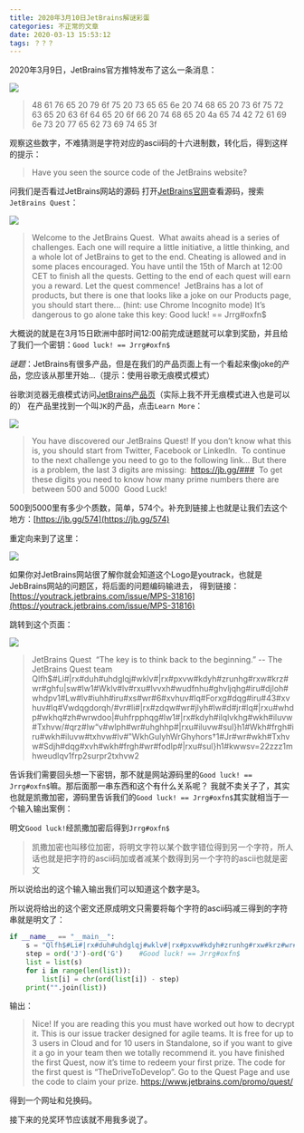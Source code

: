 ```yaml
---
title: 2020年3月10日JetBrains解谜彩蛋
categories: 不正常的文章
date: 2020-03-13 15:53:12
tags: ？？？
---
```


2020年3月9日，JetBrains官方推特发布了这么一条消息：

![](https://lolico.griouges.cn/images/20200313155924.png)

> 48 61 76 65 20 79 6f 75 20 73 65 65 6e 20 74 68 65 20 73 6f 75 72 63 65 20 63 6f 64 65 20 6f 66 20 74 68 65 20 4a 65 74 42 72 61 69 6e 73 20 77 65 62 73 69 74 65 3f

观察这些数字，不难猜测是字符对应的ascii码的十六进制数，转化后，得到这样的提示：

> Have you seen the source code of the JetBrains website?

问我们是否看过JetBrains网站的源码
打开[JetBrains官网](https://www.jetbrains.com)查看源码，搜索`JetBrains Quest`：

![](https://lolico.griouges.cn/images/20200313160807.png)

>  Welcome to the JetBrains Quest.
 ​
 What awaits ahead is a series of challenges. Each one will require a little initiative, a little thinking, and a whole lot of JetBrains to get to the end. Cheating is allowed and in some places encouraged. You have until the 15th of March at 12:00 CET to finish all the quests.
 Getting to the end of each quest will earn you a reward.
 Let the quest commence!
 ​
 JetBrains has a lot of products, but there is one that looks like a joke on our Products page, you should start there... (hint: use Chrome Incognito mode)
 It’s dangerous to go alone take this key: Good luck! == Jrrg#oxfn$

大概说的就是在3月15日欧洲中部时间12:00前完成谜题就可以拿到奖励，并且给了我们一个密钥：`Good luck! == Jrrg#oxfn$`

*谜题*：JetBrains有很多产品，但是在我们的产品页面上有一个看起来像joke的产品，您应该从那里开始...（提示：使用谷歌无痕模式模式）

谷歌浏览器无痕模式访问[JetBrains产品页](https://www.jetbrains.com/products.html)（实际上我不开无痕模式进入也是可以的）
在产品里找到一个叫`JK`的产品，点击`Learn More`：

![](https://lolico.griouges.cn/images/20200313162013.png)

>  You have discovered our JetBrains Quest! If you don’t know what this is, you should start from Twitter, Facebook or LinkedIn.
 ​
 To continue to the next challenge you need to go to the following link… But there is a problem, the last 3 digits are missing:
 ​
 https://jb.gg/###
 ​
 To get these digits you need to know how many prime numbers there are between 500 and 5000
 ​
 Good Luck!

500到5000里有多少个质数，简单，574个。补充到链接上也就是让我们去这个地方：[https://jb.gg/574](https://jb.gg/574)

重定向来到了这里：

![](https://lolico.griouges.cn/images/20200313163046.png)

如果你对JetBrains网站很了解你就会知道这个Logo是youtrack，也就是JebBrains网站的问题区，将后面的问题编码输进去，
得到链接：[https://youtrack.jetbrains.com/issue/MPS-31816](https://youtrack.jetbrains.com/issue/MPS-31816)

跳转到这个页面：

![](https://lolico.griouges.cn/images/20200313162923.png)

> JetBrains Quest
 ​
 “The key is to think back to the beginning.” -- The JetBrains Quest team
 ​
 Qlfh$#Li#|rx#duh#uhdglqj#wklv#|rx#pxvw#kdyh#zrunhg#rxw#krz#wr#ghfu|sw#lw1#Wklv#lv#rxu#lvvxh#wudfnhu#ghvljqhg#iru#djloh#whdpv1#Lw#lv#iuhh#iru#xs#wr#6#xvhuv#lq#Forxg#dqg#iru#43#xvhuv#lq#Vwdqgdorqh/#vr#li#|rx#zdqw#wr#jlyh#lw#d#jr#lq#|rxu#whdp#wkhq#zh#wrwdoo|#uhfrpphqg#lw1#|rx#kdyh#ilqlvkhg#wkh#iluvw#Txhvw/#qrz#lw“v#wlph#wr#uhghhp#|rxu#iluvw#sul}h1#Wkh#frgh#iru#wkh#iluvw#txhvw#lv#‟WkhGulyhWrGhyhors†1#Jr#wr#wkh#Txhvw#Sdjh#dqg#xvh#wkh#frgh#wr#fodlp#|rxu#sul}h1#kwwsv=22zzz1mhweudlqv1frp2surpr2txhvw2

告诉我们需要回头想一下密钥，那不就是网站源码里的`Good luck! == Jrrg#oxfn$`嘛。那后面那一串东西和这个有什么关系呢？
我就不卖关子了，其实也就是凯撒加密，源码里告诉我们的`Good luck! == Jrrg#oxfn$`其实就相当于一个输入输出案例：

明文`Good luck!`经凯撒加密后得到`Jrrg#oxfn$`

> 凯撒加密也叫移位加密，将明文字符以某个数字错位得到另一个字符，所人话也就是把字符的ascii码加或者减某个数得到另一个字符的ascii也就是密文

所以说给出的这个输入输出我们可以知道这个数字是3。

所以说将给出的这个密文还原成明文只需要将每个字符的ascii码减三得到的字符串就是明文了：

```python
if __name__ == "__main__": 
    s = "Qlfh$#Li#|rx#duh#uhdglqj#wklv#|rx#pxvw#kdyh#zrunhg#rxw#krz#wr#ghfu|sw#lw1#Wklv#lv#rxu#lvvxh#wudfnhu#ghvljqhg#iru#djloh#whdpv1#Lw#lv#iuhh#iru#xs#wr#6#xvhuv#lq#Forxg#dqg#iru#43#xvhuv#lq#Vwdqgdorqh/#vr#li#|rx#zdqw#wr#jlyh#lw#d#jr#lq#|rxu#whdp#wkhq#zh#wrwdoo|#uhfrpphqg#lw1#|rx#kdyh#ilqlvkhg#wkh#iluvw#Txhvw/#qrz#lw“v#wlph#wr#uhghhp#|rxu#iluvw#sul}h1#Wkh#frgh#iru#wkh#iluvw#txhvw#lv#‟WkhGulyhWrGhyhors†1#Jr#wr#wkh#Txhvw#Sdjh#dqg#xvh#wkh#frgh#wr#fodlp#|rxu#sul}h1#kwwsv=22zzz1mhweudlqv1frp2surpr2txhvw2"
    step = ord('J')-ord('G')    #Good luck! == Jrrg#oxfn$
    list = list(s)
    for i in range(len(list)):
        list[i] = chr(ord(list[i]) - step)
    print("".join(list))
```

输出：

> Nice! If you are reading this you must have worked out how to decrypt it. This is our issue tracker designed for agile teams. It is free for up to 3 users in Cloud and for 10 users in Standalone, so if you want to give it a go in your team then we totally recommend it. you have finished the first Quest, now it’s time to redeem your first prize. The code for the first quest is “TheDriveToDevelop”. Go to the Quest Page and use the code to claim your prize. https://www.jetbrains.com/promo/quest/

得到一个网址和兑换码。

接下来的兑奖环节应该就不用我多说了。